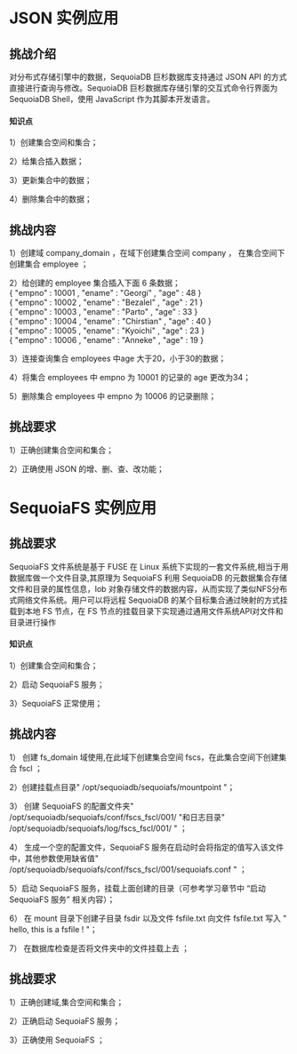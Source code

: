 # JSON 实例应用

## 挑战介绍

对分布式存储引擎中的数据，SequoiaDB 巨杉数据库支持通过 JSON API 的方式直接进行查询与修改。SequoiaDB 巨杉数据库存储引擎的交互式命令行界面为 SequoiaDB Shell，使用 JavaScript 作为其脚本开发语言。

#### 知识点
1）创建集合空间和集合；

2）给集合插入数据；

3）更新集合中的数据；

4）删除集合中的数据；

## 挑战内容

1）创建域 company_domain ，在域下创建集合空间 company ， 在集合空间下创建集合 employee ；  

2）给创建的 employee 集合插入下面 6 条数据；  
      { "empno" : 10001 , "ename" : "Georgi" , "age" : 48 }  
      { "empno" : 10002 , "ename" : "Bezalel" , "age" : 21 }  
      { "empno" : 10003 , "ename" : "Parto" , "age" : 33 }  
      { "empno" : 10004 , "ename" : "Chirstian" , "age" : 40 }  
      { "empno" : 10005 , "ename" : "Kyoichi" , "age" : 23 }  
      { "empno" : 10006 , "ename" : "Anneke" , "age" : 19 }  

3）连接查询集合 employees 中age 大于20，小于30的数据；

4）将集合 employees 中 empno 为 10001 的记录的 age 更改为34；

5）删除集合 employees 中 empno 为 10006 的记录删除；


## 挑战要求

1）正确创建集合空间和集合；

2）正确使用 JSON 的增、删、查、改功能；


# SequoiaFS 实例应用

## 挑战要求

SequoiaFS 文件系统是基于 FUSE 在 Linux 系统下实现的一套文件系统,相当于用数据库做一个文件目录,其原理为 SequoiaFS 利用 SequoiaDB 的元数据集合存储文件和目录的属性信息，lob 对象存储文件的数据内容，从而实现了类似NFS分布式网络文件系统。用户可以将远程 SequoiaDB 的某个目标集合通过映射的方式挂载到本地 FS 节点，在 FS 节点的挂载目录下实现通过通用文件系统API对文件和目录进行操作

#### 知识点
1）创建集合空间和集合；

2）启动 SequoiaFS 服务；

3）SequoiaFS 正常使用；

## 挑战内容
1） 创建 fs_domain 域使用,在此域下创建集合空间 fscs，在此集合空间下创建集合 fscl ；

2）创建挂载点目录" /opt/sequoiadb/sequoiafs/mountpoint "；

3） 创建 SequoiaFS 的配置文件夹" /opt/sequoiadb/sequoiafs/conf/fscs_fscl/001/ "和日志目录" /opt/sequoiadb/sequoiafs/log/fscs_fscl/001/ " ；

4） 生成一个空的配置文件，SequoiaFS 服务在启动时会将指定的值写入该文件中，其他参数使用缺省值" /opt/sequoiadb/sequoiafs/conf/fscs_fscl/001/sequoiafs.conf " ；

5）启动 SequoiaFS 服务，挂载上面创建的目录（可参考学习章节中 “启动 SequoiaFS 服务” 相关内容）；

6） 在 mount 目录下创建子目录 fsdir 以及文件 fsfile.txt 向文件 fsfile.txt 写入 " hello, this is a fsfile ! "；

7） 在数据库检查是否将文件夹中的文件挂载上去 ；


## 挑战要求

1）正确创建域,集合空间和集合；  

2）正确启动 SequoiaFS 服务；  

3）正确使用 SequoiaFS ；  
      
<!--    JSON代码  
、
1）登陆操作系统用户 sdbadmin；

```shell
su - sdbadmin
```
>Note:
>
>用户 sdbadmin 的密码为`sdbadmin`

2）创建 SequoiaDB 逻辑域、集合空间和集合；

```javascript
sdb 'var db = new Sdb ( "localhost", 11810 ) ;'
sdb 'db.createDomain ( "company_domain", ["group1", "group2", "group3"], { AutoSplit : true } ) ;'

sdb 'db.createCS ( "company", { Domain: "company_domain" } ) ;'

sdb 'db.company.createCL ( "employee", { "ShardingKey" : { "id" : 1 } , "ShardingType" : "hash" , "ReplSize" : -1 , "Compressed" : true , "CompressionType" : "lzw" , "AutoSplit" : true , "EnsureShardingIndex" : false } ) ;'

```

3) 插入数据

sdb 'db.company.employee.insert([{ "empno" : 10001 , "ename" : "Georgi" , "age" : 48 }, { "empno" : 10002 , "ename" : "Bezalel" , "age" : 21 }, { "empno" : 10003 , "ename" : "Parto" , "age" : 33 }, { "empno" : 10004 , "ename" : "Chirstian" , "age" : 40 }, { "empno" : 10005 , "ename" : "Kyoichi" , "age" : 23 }, { "empno" : 10006 , "ename" : "Anneke" , "age" : 19 }])' 

4) 连接查询
sdb 'db.company.employee.find({age:{$lt:30,$gt:20}})'

5) 修改删除数据

sdb 'db.company.employee.find({empno:10001})'
sdb 'db.company.employee.update({$set:{age:34}},{empno:10001})'
sdb 'db.company.employee.remove({empno:10006})'

-->

<!-- NFS代码

1）创建专属域和对应集合

sdb 'var db = new Sdb ( "localhost", 11810 ) ;'

sdb 'db.createDomain ( "fs_domain", ["group1", "group2", "group3"], { AutoSplit : true } ) ;'

sdb 'db.createCS ( "fscs", { Domain: "fs_domain" } ) ;'

sdb 'db.fscs.createCL ( "fscl") ;'

2）创建挂载点和配置目录

mkdir -p /opt/sequoiadb/sequoiafs/mountpoint
mkdir -p /opt/sequoiadb/sequoiafs/conf/fscs_fscl/001/
mkdir -p /opt/sequoiadb/sequoiafs/log/fscs_fscl/001/ 
touch /opt/sequoiadb/sequoiafs/conf/fscs_fscl/001/sequoiafs.conf

3) 进行挂载

sequoiafs /opt/sequoiadb/sequoiafs/mountpoint -i localhost:11810 -l fscs.fscl --autocreate -c /opt/sequoiadb/sequoiafs/conf/fscs_fscl/001/ --diagpath  /opt/sequoiadb/sequoiafs/log/fscs_fscl/001/ -o big_writes -o max_write=131072 -o max_read=131072

4）查看挂载后集合信息

sdb 'db.list(4)'|grep sequoiafs

5) 进行文件写入

chmod 750 /opt/sequoiadb/sequoiafs/mountpoint
cd /opt/sequoiadb/sequoiafs/mountpoint/
mkdir fsdir
touch fsfile.txt
echo 'hello, this is a fsfile ! ' >> fsfile.txt

6) 查看是否挂载文件成功
sdb 'db.fscs.fscl.find()'
-->
    
     
